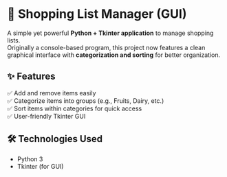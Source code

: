# 🛒 Shopping List Manager (GUI)

A simple yet powerful **Python + Tkinter application** to manage shopping lists.  
Originally a console-based program, this project now features a clean graphical interface with **categorization and sorting** for better organization.

## ✨ Features
✅ Add and remove items easily  
✅ Categorize items into groups (e.g., Fruits, Dairy, etc.)  
✅ Sort items within categories for quick access  
✅ User-friendly Tkinter GUI  

## 🛠️ Technologies Used
- Python 3
- Tkinter (for GUI)

